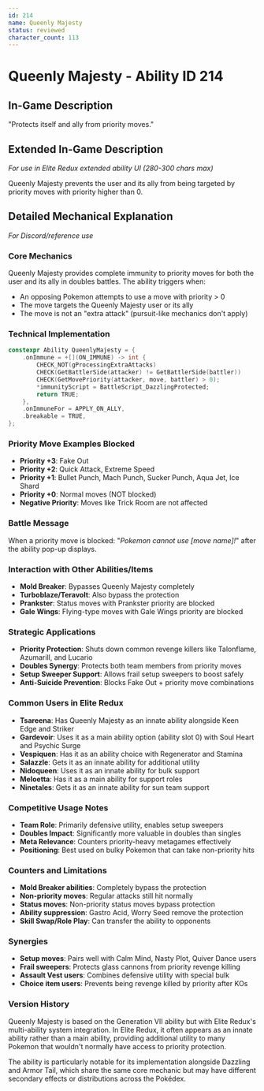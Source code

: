 ```yaml
---
id: 214
name: Queenly Majesty
status: reviewed
character_count: 113
---
```


# Queenly Majesty - Ability ID 214

## In-Game Description
"Protects itself and ally from priority moves."

## Extended In-Game Description
*For use in Elite Redux extended ability UI (280-300 chars max)*

Queenly Majesty prevents the user and its ally from being targeted by priority moves with priority higher than 0. 

## Detailed Mechanical Explanation
*For Discord/reference use*

### Core Mechanics
Queenly Majesty provides complete immunity to priority moves for both the user and its ally in doubles battles. The ability triggers when:
- An opposing Pokemon attempts to use a move with priority > 0
- The move targets the Queenly Majesty user or its ally
- The move is not an "extra attack" (pursuit-like mechanics don't apply)

### Technical Implementation
```cpp
constexpr Ability QueenlyMajesty = {
    .onImmune = +[](ON_IMMUNE) -> int {
        CHECK_NOT(gProcessingExtraAttacks)
        CHECK(GetBattlerSide(attacker) != GetBattlerSide(battler))
        CHECK(GetMovePriority(attacker, move, battler) > 0);
        *immunityScript = BattleScript_DazzlingProtected;
        return TRUE;
    },
    .onImmuneFor = APPLY_ON_ALLY,
    .breakable = TRUE,
};
```

### Priority Move Examples Blocked
- **Priority +3**: Fake Out
- **Priority +2**: Quick Attack, Extreme Speed
- **Priority +1**: Bullet Punch, Mach Punch, Sucker Punch, Aqua Jet, Ice Shard
- **Priority +0**: Normal moves (NOT blocked)
- **Negative Priority**: Moves like Trick Room are not affected

### Battle Message
When a priority move is blocked: "*Pokemon cannot use [move name]!*" after the ability pop-up displays.

### Interaction with Other Abilities/Items
- **Mold Breaker**: Bypasses Queenly Majesty completely
- **Turboblaze/Teravolt**: Also bypass the protection
- **Prankster**: Status moves with Prankster priority are blocked
- **Gale Wings**: Flying-type moves with Gale Wings priority are blocked

### Strategic Applications
- **Priority Protection**: Shuts down common revenge killers like Talonflame, Azumarill, and Lucario
- **Doubles Synergy**: Protects both team members from priority moves
- **Setup Sweeper Support**: Allows frail setup sweepers to boost safely
- **Anti-Suicide Prevention**: Blocks Fake Out + priority move combinations

### Common Users in Elite Redux
- **Tsareena**: Has Queenly Majesty as an innate ability alongside Keen Edge and Striker
- **Gardevoir**: Uses it as a main ability option (ability slot 0) with Soul Heart and Psychic Surge
- **Vespiquen**: Has it as an ability choice with Regenerator and Stamina
- **Salazzle**: Gets it as an innate ability for additional utility
- **Nidoqueen**: Uses it as an innate ability for bulk support
- **Meloetta**: Has it as a main ability for support roles
- **Ninetales**: Gets it as an innate ability for sun team support

### Competitive Usage Notes
- **Team Role**: Primarily defensive utility, enables setup sweepers
- **Doubles Impact**: Significantly more valuable in doubles than singles
- **Meta Relevance**: Counters priority-heavy metagames effectively
- **Positioning**: Best used on bulky Pokemon that can take non-priority hits

### Counters and Limitations
- **Mold Breaker abilities**: Completely bypass the protection
- **Non-priority moves**: Regular attacks still hit normally  
- **Status moves**: Non-priority status moves bypass protection
- **Ability suppression**: Gastro Acid, Worry Seed remove the protection
- **Skill Swap/Role Play**: Can transfer the ability to opponents

### Synergies
- **Setup moves**: Pairs well with Calm Mind, Nasty Plot, Quiver Dance users
- **Frail sweepers**: Protects glass cannons from priority revenge killing
- **Assault Vest users**: Combines defensive utility with special bulk
- **Choice item users**: Prevents being revenge killed by priority after KOs

### Version History
Queenly Majesty is based on the Generation VII ability but with Elite Redux's multi-ability system integration. In Elite Redux, it often appears as an innate ability rather than a main ability, providing additional utility to many Pokemon that wouldn't normally have access to priority protection.

The ability is particularly notable for its implementation alongside Dazzling and Armor Tail, which share the same core mechanic but may have different secondary effects or distributions across the Pokédex.